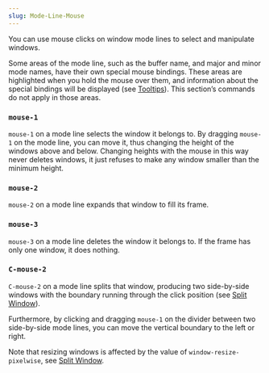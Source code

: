 ```yaml
---
slug: Mode-Line-Mouse
---
```


You can use mouse clicks on window mode lines to select and manipulate windows.

Some areas of the mode line, such as the buffer name, and major and minor mode names, have their own special mouse bindings. These areas are highlighted when you hold the mouse over them, and information about the special bindings will be displayed (see [Tooltips](/docs/emacs/Tooltips)). This section’s commands do not apply in those areas.

### `mouse-1`

`mouse-1` on a mode line selects the window it belongs to. By dragging `mouse-1` on the mode line, you can move it, thus changing the height of the windows above and below. Changing heights with the mouse in this way never deletes windows, it just refuses to make any window smaller than the minimum height.

### `mouse-2`

`mouse-2` on a mode line expands that window to fill its frame.

### `mouse-3`

`mouse-3` on a mode line deletes the window it belongs to. If the frame has only one window, it does nothing.

### `C-mouse-2`

`C-mouse-2` on a mode line splits that window, producing two side-by-side windows with the boundary running through the click position (see [Split Window](/docs/emacs/Split-Window)).

Furthermore, by clicking and dragging `mouse-1` on the divider between two side-by-side mode lines, you can move the vertical boundary to the left or right.

Note that resizing windows is affected by the value of `window-resize-pixelwise`, see [Split Window](/docs/emacs/Split-Window).
